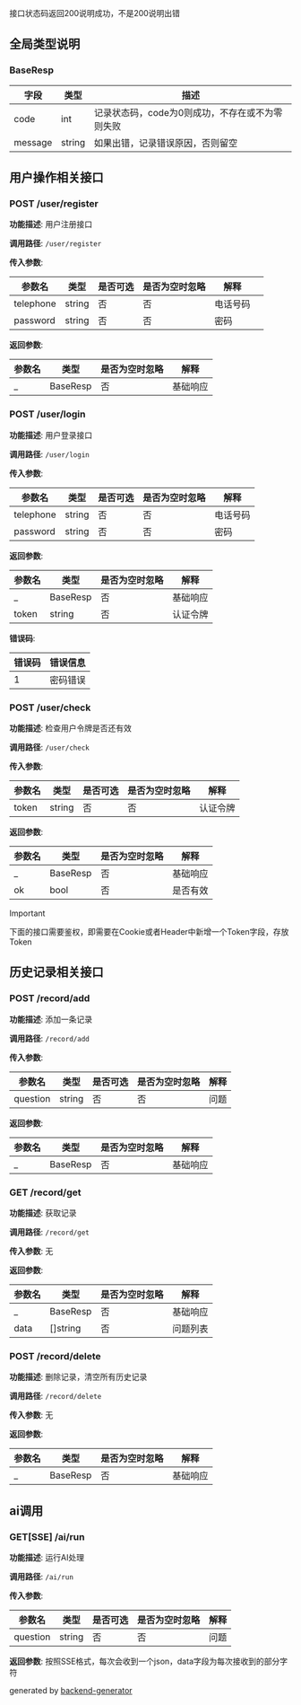 接口状态码返回200说明成功，不是200说明出错

## 全局类型说明

### BaseResp

| 字段      | 类型     | 描述                         |
| ------- | ------ | -------------------------- |
| code    | int    | 记录状态码，code为0则成功，不存在或不为零则失败 |
| message | string | 如果出错，记录错误原因，否则留空           |

## 用户操作相关接口

### POST /user/register

**功能描述**: 用户注册接口

**调用路径**: `/user/register`

**传入参数**:

| 参数名       | 类型     | 是否可选 | 是否为空时忽略 | 解释   |     |
| --------- | ------ | ---- | ------- | ---- | --- |
| telephone | string | 否    | 否       | 电话号码 |     |
| password  | string | 否    | 否       | 密码   |     |

**返回参数**:

| 参数名 | 类型       | 是否为空时忽略 | 解释   |
| --- | -------- | ------- | ---- |
| _   | BaseResp | 否       | 基础响应 |

### POST /user/login

**功能描述**: 用户登录接口

**调用路径**: `/user/login`

**传入参数**:

| 参数名       | 类型     | 是否可选 | 是否为空时忽略 | 解释   |
| --------- | ------ | ---- | ------- | ---- |
| telephone | string | 否    | 否       | 电话号码 |
| password  | string | 否    | 否       | 密码   |

**返回参数**:

| 参数名   | 类型       | 是否为空时忽略 | 解释   |
| ----- | -------- | ------- | ---- |
| _     | BaseResp | 否       | 基础响应 |
| token | string   | 否       | 认证令牌 |

**错误码**:

| 错误码 | 错误信息 |
| --- | ---- |
| 1   | 密码错误 |

### POST /user/check

**功能描述**: 检查用户令牌是否还有效

**调用路径**: `/user/check`

**传入参数**:

| 参数名   | 类型     | 是否可选 | 是否为空时忽略 | 解释   |
| ----- | ------ | ---- | ------- | ---- |
| token | string | 否    | 否       | 认证令牌 |

**返回参数**:

| 参数名 | 类型       | 是否为空时忽略 | 解释   |
| --- | -------- | ------- | ---- |
| _   | BaseResp | 否       | 基础响应 |
| ok  | bool     | 否       | 是否有效 |

> [!Important]
> 下面的接口需要鉴权，即需要在Cookie或者Header中新增一个Token字段，存放Token

## 历史记录相关接口

### POST /record/add

**功能描述**: 添加一条记录

**调用路径**: `/record/add`

**传入参数**:

| 参数名      | 类型     | 是否可选 | 是否为空时忽略 | 解释  |
| -------- | ------ | ---- | ------- | --- |
| question | string | 否    | 否       | 问题  |

**返回参数**:

| 参数名 | 类型       | 是否为空时忽略 | 解释   |
| --- | -------- | ------- | ---- |
| _   | BaseResp | 否       | 基础响应 |

### GET /record/get

**功能描述**: 获取记录

**调用路径**: `/record/get`

**传入参数**: 无

**返回参数**:

| 参数名  | 类型       | 是否为空时忽略 | 解释   |
| ---- | -------- | ------- | ---- |
| _    | BaseResp | 否       | 基础响应 |
| data | []string | 否       | 问题列表 |

### POST /record/delete

**功能描述**: 删除记录，清空所有历史记录

**调用路径**: `/record/delete`

**传入参数**: 无

**返回参数**:

| 参数名 | 类型       | 是否为空时忽略 | 解释   |
| --- | -------- | ------- | ---- |
| _   | BaseResp | 否       | 基础响应 |

## ai调用

### GET[SSE] /ai/run

**功能描述**: 运行AI处理

**调用路径**: `/ai/run`

**传入参数**:

| 参数名      | 类型     | 是否可选 | 是否为空时忽略 | 解释  |
| -------- | ------ | ---- | ------- | --- |
| question | string | 否    | 否       | 问题  |

**返回参数**: 按照SSE格式，每次会收到一个json，data字段为每次接收到的部分字符



generated by [backend-generator](https://github.com/dingdinglz/backend-generator)
